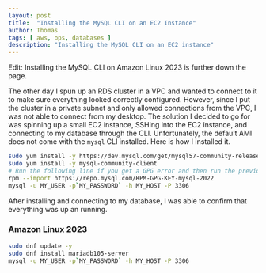 ```yaml
---
layout: post
title:  "Installing the MySQL CLI on an EC2 Instance"
author: Thomas
tags: [ aws, ops, databases ]
description: "Installing the MySQL CLI on an EC2 instance"
---
```


Edit: Installing the MySQL CLI on Amazon Linux 2023 is further down the page.

The other day I spun up an RDS cluster in a VPC and wanted to connect to it to make sure everything looked correctly configured. However, since I put the cluster in a private subnet and only allowed connections from the VPC, I was not able to connect from my desktop. The solution I decided to go for was spinning up a small EC2 instance, SSHing into the EC2 instance, and connecting to my database through the CLI. Unfortunately, the default AMI does not come with the `mysql` CLI installed. Here is how I installed it.

```bash
sudo yum install -y https://dev.mysql.com/get/mysql57-community-release-el7-11.noarch.rpm
sudo yum install -y mysql-community-client
# Run the following line if you get a GPG error and then run the previous line again
rpm --import https://repo.mysql.com/RPM-GPG-KEY-mysql-2022
mysql -u MY_USER -p`MY_PASSWORD` -h MY_HOST -P 3306
```

After installing and connecting to my database, I was able to confirm that everything was up an running.

### Amazon Linux 2023

```bash
sudo dnf update -y
sudo dnf install mariadb105-server
mysql -u MY_USER -p`MY_PASSWORD` -h MY_HOST -P 3306
```

